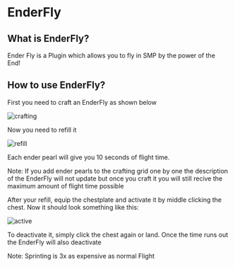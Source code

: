EnderFly
========

What is EnderFly?
-----------------

Ender Fly is a Plugin which allows you to fly in SMP by the power of the End!

How to use EnderFly?
--------------------

First you need to craft an EnderFly as shown below

![crafting](http://i.imgur.com/s2o10kM.png)

Now you need to refill it

![refill](http://i.imgur.com/C1UxTbQ.png)

Each ender pearl will give you 10 seconds of flight time.

Note: If you add ender pearls to the crafting grid one by one the description of the EnderFly will not update
but once you craft it you will still recive the maximum amount of flight time possible

After your refill, equip the chestplate and activate it by middle clicking the chest. Now it should look something like this:

![active](http://i.imgur.com/TVmV16x.png)

To deactivate it, simply click the chest again or land. Once the time runs out the EnderFly will also deactivate

Note: Sprinting is 3x as expensive as normal Flight
